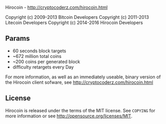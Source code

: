 Hirocoin - http://cryptocoderz.com/hirocoin.html

Copyright (c) 2009-2013 Bitcoin Developers
Copyright (c) 2011-2013 Litecoin Developers
Copyright (c) 2014-2016 Hirocoin Developers

Params
------
 - 60 seconds block targets
 - ~672 million total coins
 - ~200 coins per generated block
 - difficulty retargets every Day

For more information, as well as an immediately useable, binary version of
the Hirocoin client sofware, see http://cryptocoderz.com/hirocoin.html

License
-------

Hirocoin is released under the terms of the MIT license. See `COPYING` for more
information or see http://opensource.org/licenses/MIT.